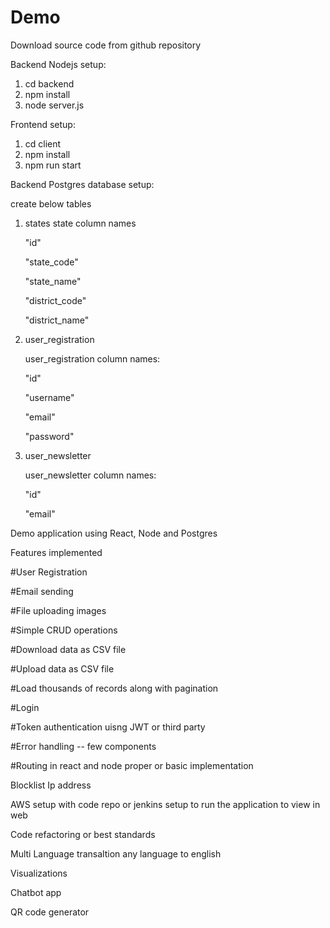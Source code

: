 # Demo

Download source code from github repository

Backend Nodejs setup:

1. cd backend
2. npm install
3. node server.js

Frontend setup:

1. cd client
2. npm install
3. npm run start

Backend Postgres database setup:

create below tables

1. states
   state column names

   "id"

   "state_code"

   "state_name"

   "district_code"

   "district_name"

2. user_registration

   user_registration column names:

   "id"

   "username"

   "email"

   "password"

3. user_newsletter

   user_newsletter column names:

   "id"

   "email"

Demo application using React, Node and Postgres

Features implemented

#User Registration

#Email sending

#File uploading images

#Simple CRUD operations

#Download data as CSV file

#Upload data as CSV file

#Load thousands of records along with pagination

#Login

#Token authentication uisng JWT or third party

#Error handling -- few components

#Routing in react and node proper or basic implementation

Blocklist Ip address

AWS setup with code repo or jenkins setup to run the application to view in web

Code refactoring or best standards

Multi Language transaltion any language to english

Visualizations

Chatbot app

QR code generator
